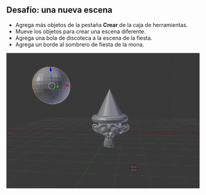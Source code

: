 ## Desafío: una nueva escena

+ Agrega más objetos de la pestaña **Crear** de la caja de herramientas.
+ Mueve los objetos para crear una escena diferente.
+ Agrega una bola de discoteca a la escena de la fiesta.
+ Agrega un borde al sombrero de fiesta de la mona.

![Desafío](images/challenge.png)